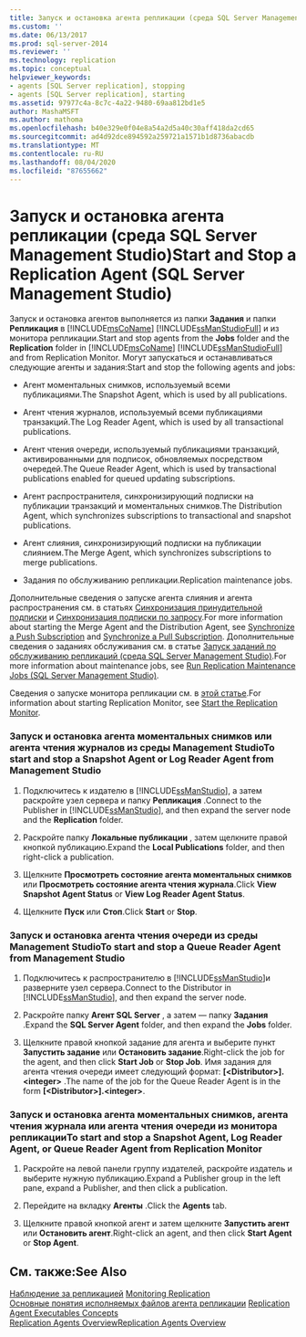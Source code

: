 ```yaml
---
title: Запуск и остановка агента репликации (среда SQL Server Management Studio) | Документация Майкрософт
ms.custom: ''
ms.date: 06/13/2017
ms.prod: sql-server-2014
ms.reviewer: ''
ms.technology: replication
ms.topic: conceptual
helpviewer_keywords:
- agents [SQL Server replication], stopping
- agents [SQL Server replication], starting
ms.assetid: 97977c4a-8c7c-4a22-9480-69aa812bd1e5
author: MashaMSFT
ms.author: mathoma
ms.openlocfilehash: b40e329e0f04e8a54a2d5a40c30aff418da2cd65
ms.sourcegitcommit: ad4d92dce894592a259721a1571b1d8736abacdb
ms.translationtype: MT
ms.contentlocale: ru-RU
ms.lasthandoff: 08/04/2020
ms.locfileid: "87655662"
---
```

# <a name="start-and-stop-a-replication-agent-sql-server-management-studio"></a><span data-ttu-id="bc250-102">Запуск и остановка агента репликации (среда SQL Server Management Studio)</span><span class="sxs-lookup"><span data-stu-id="bc250-102">Start and Stop a Replication Agent (SQL Server Management Studio)</span></span>
  <span data-ttu-id="bc250-103">Запуск и остановка агентов выполняется из папки **Задания** и папки **Репликация** в [!INCLUDE[msCoName](../../../includes/msconame-md.md)] [!INCLUDE[ssManStudioFull](../../../includes/ssmanstudiofull-md.md)] и из монитора репликации.</span><span class="sxs-lookup"><span data-stu-id="bc250-103">Start and stop agents from the **Jobs** folder and the **Replication** folder in [!INCLUDE[msCoName](../../../includes/msconame-md.md)] [!INCLUDE[ssManStudioFull](../../../includes/ssmanstudiofull-md.md)] and from Replication Monitor.</span></span> <span data-ttu-id="bc250-104">Могут запускаться и останавливаться следующие агенты и задания:</span><span class="sxs-lookup"><span data-stu-id="bc250-104">Start and stop the following agents and jobs:</span></span>  
  
-   <span data-ttu-id="bc250-105">Агент моментальных снимков, используемый всеми публикациями.</span><span class="sxs-lookup"><span data-stu-id="bc250-105">The Snapshot Agent, which is used by all publications.</span></span>  
  
-   <span data-ttu-id="bc250-106">Агент чтения журналов, используемый всеми публикациями транзакций.</span><span class="sxs-lookup"><span data-stu-id="bc250-106">The Log Reader Agent, which is used by all transactional publications.</span></span>  
  
-   <span data-ttu-id="bc250-107">Агент чтения очереди, используемый публикациями транзакций, активированными для подписок, обновляемых посредством очередей.</span><span class="sxs-lookup"><span data-stu-id="bc250-107">The Queue Reader Agent, which is used by transactional publications enabled for queued updating subscriptions.</span></span>  
  
-   <span data-ttu-id="bc250-108">Агент распространителя, синхронизирующий подписки на публикации транзакций и моментальных снимков.</span><span class="sxs-lookup"><span data-stu-id="bc250-108">The Distribution Agent, which synchronizes subscriptions to transactional and snapshot publications.</span></span>  
  
-   <span data-ttu-id="bc250-109">Агент слияния, синхронизирующий подписки на публикации слиянием.</span><span class="sxs-lookup"><span data-stu-id="bc250-109">The Merge Agent, which synchronizes subscriptions to merge publications.</span></span>  
  
-   <span data-ttu-id="bc250-110">Задания по обслуживанию репликации.</span><span class="sxs-lookup"><span data-stu-id="bc250-110">Replication maintenance jobs.</span></span>  
  
 <span data-ttu-id="bc250-111">Дополнительные сведения о запуске агента слияния и агента распространения см. в статьях [Синхронизация принудительной подписки](../synchronize-a-push-subscription.md) и [Синхронизация подписки по запросу](../synchronize-a-pull-subscription.md).</span><span class="sxs-lookup"><span data-stu-id="bc250-111">For more information about starting the Merge Agent and the Distribution Agent, see [Synchronize a Push Subscription](../synchronize-a-push-subscription.md) and [Synchronize a Pull Subscription](../synchronize-a-pull-subscription.md).</span></span> <span data-ttu-id="bc250-112">Дополнительные сведения о заданиях обслуживания см. в статье [Запуск заданий по обслуживанию репликаций (среда SQL Server Management Studio)](../../../ssms/sql-server-management-studio-ssms.md).</span><span class="sxs-lookup"><span data-stu-id="bc250-112">For more information about maintenance jobs, see [Run Replication Maintenance Jobs &#40;SQL Server Management Studio&#41;](../../../ssms/sql-server-management-studio-ssms.md).</span></span>  
  
 <span data-ttu-id="bc250-113">Сведения о запуске монитора репликации см. в [этой статье](../monitor/start-the-replication-monitor.md).</span><span class="sxs-lookup"><span data-stu-id="bc250-113">For information about starting Replication Monitor, see [Start the Replication Monitor](../monitor/start-the-replication-monitor.md).</span></span>  
  
### <a name="to-start-and-stop-a-snapshot-agent-or-log-reader-agent-from-management-studio"></a><span data-ttu-id="bc250-114">Запуск и остановка агента моментальных снимков или агента чтения журналов из среды Management Studio</span><span class="sxs-lookup"><span data-stu-id="bc250-114">To start and stop a Snapshot Agent or Log Reader Agent from Management Studio</span></span>  
  
1.  <span data-ttu-id="bc250-115">Подключитесь к издателю в [!INCLUDE[ssManStudio](../../../includes/ssmanstudio-md.md)], а затем раскройте узел сервера и папку **Репликация** .</span><span class="sxs-lookup"><span data-stu-id="bc250-115">Connect to the Publisher in [!INCLUDE[ssManStudio](../../../includes/ssmanstudio-md.md)], and then expand the server node and the **Replication** folder.</span></span>  
  
2.  <span data-ttu-id="bc250-116">Раскройте папку **Локальные публикации** , затем щелкните правой кнопкой публикацию.</span><span class="sxs-lookup"><span data-stu-id="bc250-116">Expand the **Local Publications** folder, and then right-click a publication.</span></span>  
  
3.  <span data-ttu-id="bc250-117">Щелкните **Просмотреть состояние агента моментальных снимков** или **Просмотреть состояние агента чтения журнала**.</span><span class="sxs-lookup"><span data-stu-id="bc250-117">Click **View Snapshot Agent Status** or **View Log Reader Agent Status**.</span></span>  
  
4.  <span data-ttu-id="bc250-118">Щелкните **Пуск** или **Стоп**.</span><span class="sxs-lookup"><span data-stu-id="bc250-118">Click **Start** or **Stop**.</span></span>  
  
### <a name="to-start-and-stop-a-queue-reader-agent-from-management-studio"></a><span data-ttu-id="bc250-119">Запуск и остановка агента чтения очереди из среды Management Studio</span><span class="sxs-lookup"><span data-stu-id="bc250-119">To start and stop a Queue Reader Agent from Management Studio</span></span>  
  
1.  <span data-ttu-id="bc250-120">Подключитесь к распространителю в [!INCLUDE[ssManStudio](../../../includes/ssmanstudio-md.md)]и разверните узел сервера.</span><span class="sxs-lookup"><span data-stu-id="bc250-120">Connect to the Distributor in [!INCLUDE[ssManStudio](../../../includes/ssmanstudio-md.md)], and then expand the server node.</span></span>  
  
2.  <span data-ttu-id="bc250-121">Раскройте папку **Агент SQL Server** , а затем — папку **Задания** .</span><span class="sxs-lookup"><span data-stu-id="bc250-121">Expand the **SQL Server Agent** folder, and then expand the **Jobs** folder.</span></span>  
  
3.  <span data-ttu-id="bc250-122">Щелкните правой кнопкой задание для агента и выберите пункт **Запустить задание** или **Остановить задание**.</span><span class="sxs-lookup"><span data-stu-id="bc250-122">Right-click the job for the agent, and then click **Start Job** or **Stop Job**.</span></span> <span data-ttu-id="bc250-123">Имя задания для агента чтения очереди имеет следующий формат: **[\<Distributor>].\<integer>** .</span><span class="sxs-lookup"><span data-stu-id="bc250-123">The name of the job for the Queue Reader Agent is in the form **[\<Distributor>].\<integer>**.</span></span>  
  
### <a name="to-start-and-stop-a-snapshot-agent-log-reader-agent-or-queue-reader-agent-from-replication-monitor"></a><span data-ttu-id="bc250-124">Запуск и остановка агента моментальных снимков, агента чтения журнала или агента чтения очереди из монитора репликации</span><span class="sxs-lookup"><span data-stu-id="bc250-124">To start and stop a Snapshot Agent, Log Reader Agent, or Queue Reader Agent from Replication Monitor</span></span>  
  
1.  <span data-ttu-id="bc250-125">Раскройте на левой панели группу издателей, раскройте издатель и выберите нужную публикацию.</span><span class="sxs-lookup"><span data-stu-id="bc250-125">Expand a Publisher group in the left pane, expand a Publisher, and then click a publication.</span></span>  
  
2.  <span data-ttu-id="bc250-126">Перейдите на вкладку **Агенты** .</span><span class="sxs-lookup"><span data-stu-id="bc250-126">Click the **Agents** tab.</span></span>  
  
3.  <span data-ttu-id="bc250-127">Щелкните правой кнопкой агент и затем щелкните **Запустить агент** или **Остановить агент**.</span><span class="sxs-lookup"><span data-stu-id="bc250-127">Right-click an agent, and then click **Start Agent** or **Stop Agent**.</span></span>  
  
## <a name="see-also"></a><span data-ttu-id="bc250-128">См. также:</span><span class="sxs-lookup"><span data-stu-id="bc250-128">See Also</span></span>  
 <span data-ttu-id="bc250-129">[Наблюдение за репликацией](../monitoring-replication.md) </span><span class="sxs-lookup"><span data-stu-id="bc250-129">[Monitoring Replication](../monitoring-replication.md) </span></span>  
 <span data-ttu-id="bc250-130">[Основные понятия исполняемых файлов агента репликации](../concepts/replication-agent-executables-concepts.md) </span><span class="sxs-lookup"><span data-stu-id="bc250-130">[Replication Agent Executables Concepts](../concepts/replication-agent-executables-concepts.md) </span></span>  
 [<span data-ttu-id="bc250-131">Replication Agents Overview</span><span class="sxs-lookup"><span data-stu-id="bc250-131">Replication Agents Overview</span></span>](replication-agents-overview.md)  
  
  
